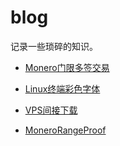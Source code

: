 # blog

记录一些琐碎的知识。

* [Monero门限多签交易](/004Multisig/004Multisig.pdf)

* [Linux终端彩色字体](/003Linux终端彩色字体/003Linux终端彩色字体.md)

* [VPS间接下载](/002VPS间接下载/002VPS间接下载.md)

* [MoneroRangeProof](/001RangeProof/001RangeProof.pdf)